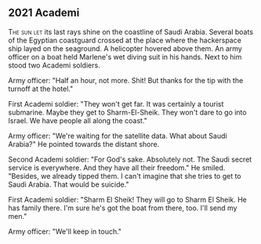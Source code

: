 ## **2021** Academi

<span style="font-variant:small-caps;">The sun let</span> its last rays shine on the coastline of Saudi Arabia.
Several boats of the Egyptian coastguard crossed at the place where the hackerspace ship layed on the seaground.
A helicopter hovered above them.
An army officer on a boat held Marlene's wet diving suit in his hands.
Next to him stood two Academi soldiers.

Army officer: "Half an hour, not more.
Shit!
But thanks for the tip with the turnoff at the hotel."

First Academi soldier: "They won't get far.
It was certainly a tourist submarine.
Maybe they get to Sharm-El-Sheik.
They won't dare to go into Israel.
We have people all along the coast."

Army officer: "We're waiting for the satellite data.
What about Saudi Arabia?"
He pointed towards the distant shore.

Second Academi soldier: "For God's sake.
Absolutely not.
The Saudi secret service is everywhere.
And they have all their freedom."
He smiled.
"Besides, we already tipped them.
I can't imagine that she tries to get to Saudi Arabia.
That would be suicide."

First Academi soldier: "Sharm El Sheik!
They will go to Sharm El Sheik.
He has family there.
I'm sure he's got the boat from there, too.
I'll send my men."

Army officer: "We'll keep in touch."
